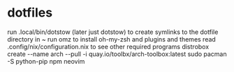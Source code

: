# dotfiles

run .local/bin/dotstow (later just dotstow) to create symlinks to the dotfile directory in ~
run omz to install oh-my-zsh and plugins and themes
read .config/nix/configuration.nix to see other required programs
distrobox create --name arch --pull -i quay.io/toolbx/arch-toolbox:latest
sudo pacman -S python-pip npm neovim
